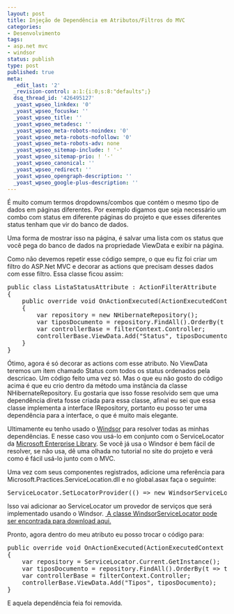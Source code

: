 ```yaml
---
layout: post
title: Injeção de Dependência em Atributos/Filtros do MVC
categories:
- Desenvolvimento
tags:
- asp.net mvc
- windsor
status: publish
type: post
published: true
meta:
  _edit_last: '2'
  _revision-control: a:1:{i:0;s:8:"defaults";}
  dsq_thread_id: '426495127'
  _yoast_wpseo_linkdex: '0'
  _yoast_wpseo_focuskw: ''
  _yoast_wpseo_title: ''
  _yoast_wpseo_metadesc: ''
  _yoast_wpseo_meta-robots-noindex: '0'
  _yoast_wpseo_meta-robots-nofollow: '0'
  _yoast_wpseo_meta-robots-adv: none
  _yoast_wpseo_sitemap-include: ! '-'
  _yoast_wpseo_sitemap-prio: ! '-'
  _yoast_wpseo_canonical: ''
  _yoast_wpseo_redirect: ''
  _yoast_wpseo_opengraph-description: ''
  _yoast_wpseo_google-plus-description: ''
---
```

<!--:pt-->É muito comum termos dropdowns/combos que contém o mesmo tipo de dados em páginas diferentes. Por exemplo digamos que seja necessário um combo com status em diferente páginas do projeto e que esses diferentes status tenham que vir do banco de dados.

Uma forma de mostrar isso na página, é salvar uma lista com os status que você pega do banco de dados na propriedade ViewData e exibir na página.

Como não devemos repetir esse código sempre, o que eu fiz foi criar um filtro do ASP.Net MVC e decorar as actions que precisam desses dados com esse filtro. Essa classe ficou assim:
<pre class="brush: csharp;">public class ListaStatusAttribute : ActionFilterAttribute
{
    public override void OnActionExecuted(ActionExecutedContext filterContext)
    {
        var repository = new NHibernateRepository();
        var tiposDocumento = repository.FindAll().OrderBy(t => t.Descricao);
        var controllerBase = filterContext.Controller;
        controllerBase.ViewData.Add("Status", tiposDocumento);
    }
}</pre>
Ótimo, agora é só decorar as actions com esse atributo. No ViewData teremos um item chamado Status com todos os status ordenados pela descricao. Um código feito uma vez só. Mas o que eu não gosto do código acima é que eu crio dentro da método uma instância da classe NHibernateRepository. Eu gostaria que isso fosse resolvido sem que uma dependência direta fosse criada para essa classe, afinal eu sei que essa classe implementa a interface IRepository, portanto eu posso ter uma dependência para a interface, o que é muito mais elegante.

Ultimamente eu tenho usado o <a href="http://docs.castleproject.org/Windsor.MainPage.ashx">Windsor</a> para resolver todas as minhas dependências. E nesse caso vou usá-lo em conjunto com o ServiceLocator da <a href="http://entlib.codeplex.com/">Microsoft Enterprise Library</a>. Se você já usa o Windsor é bem fácil de resolver, se não usa, dê uma olhada no tutorial no site do projeto e verá como é fácil usá-lo junto com o MVC.

Uma vez com seus componentes registrados, adicione uma referência para Microsoft.Practices.ServiceLocation.dll e no global.asax faça o seguinte:
<pre class="brush: csharp;">ServiceLocator.SetLocatorProvider(() => new WindsorServiceLocator(container));</pre>
Isso vai adicionar ao ServiceLocator um provedor de serviços que será implementado usando o Windsor.
<a href="http://commonservicelocator.codeplex.com/wikipage?title=Castle%20Windsor%20Adapter&amp;referringTitle=Home&amp;ProjectName=commonservicelocator"> A classe WindsorServiceLocator pode ser encontrada para download aqui.</a>

Pronto, agora dentro do meu atributo eu posso trocar o código para:
<pre class="brush: csharp;">public override void OnActionExecuted(ActionExecutedContext filterContext)
{
    var repository = ServiceLocator.Current.GetInstance();
    var tiposDocumento = repository.FindAll().OrderBy(t => t.Descricao);
    var controllerBase = filterContext.Controller;
    controllerBase.ViewData.Add("Tipos", tiposDocumento);
}</pre>
E aquela dependência feia foi removida.<!--:-->
